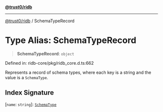 [**@trust0/ridb**](../README.md)

***

[@trust0/ridb](../README.md) / SchemaTypeRecord

# Type Alias: SchemaTypeRecord

> **SchemaTypeRecord**: `object`

Defined in: ridb-core/pkg/ridb\_core.d.ts:662

Represents a record of schema types, where each key is a string and the value is a `SchemaType`.

## Index Signature

\[`name`: `string`\]: [`SchemaType`](SchemaType.md)
